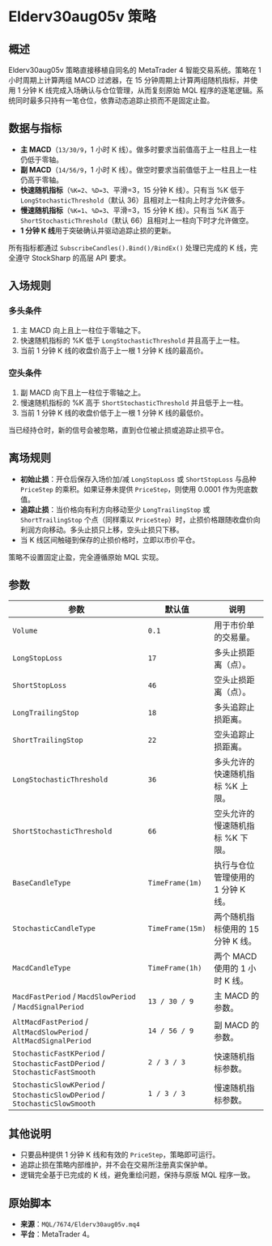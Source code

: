 # Elderv30aug05v 策略

## 概述
Elderv30aug05v 策略直接移植自同名的 MetaTrader 4 智能交易系统。策略在 1 小时周期上计算两组 MACD 过滤器，在 15 分钟周期上计算两组随机指标，并使用 1 分钟 K 线完成入场确认与仓位管理，从而复刻原始 MQL 程序的逐笔逻辑。系统同时最多只持有一笔仓位，依靠动态追踪止损而不是固定止盈。

## 数据与指标
- **主 MACD**（`13/30/9`，1 小时 K 线）。做多时要求当前值高于上一柱且上一柱仍低于零轴。
- **副 MACD**（`14/56/9`，1 小时 K 线）。做空时要求当前值低于上一柱且上一柱仍高于零轴。
- **快速随机指标**（`%K=2`、`%D=3`、平滑=3，15 分钟 K 线）。只有当 %K 低于 `LongStochasticThreshold`（默认 36）且相对上一柱向上时才允许做多。
- **慢速随机指标**（`%K=1`、`%D=3`、平滑=3，15 分钟 K 线）。只有当 %K 高于 `ShortStochasticThreshold`（默认 66）且相对上一柱向下时才允许做空。
- **1 分钟 K 线**用于突破确认并驱动追踪止损的更新。

所有指标都通过 `SubscribeCandles().Bind()/BindEx()` 处理已完成的 K 线，完全遵守 StockSharp 的高层 API 要求。

## 入场规则
### 多头条件
1. 主 MACD 向上且上一柱位于零轴之下。
2. 快速随机指标的 %K 低于 `LongStochasticThreshold` 并且高于上一柱。
3. 当前 1 分钟 K 线的收盘价高于上一根 1 分钟 K 线的最高价。

### 空头条件
1. 副 MACD 向下且上一柱位于零轴之上。
2. 慢速随机指标的 %K 高于 `ShortStochasticThreshold` 并且低于上一柱。
3. 当前 1 分钟 K 线的收盘价低于上一根 1 分钟 K 线的最低价。

当已经持仓时，新的信号会被忽略，直到仓位被止损或追踪止损平仓。

## 离场规则
- **初始止损**：开仓后保存入场价加/减 `LongStopLoss` 或 `ShortStopLoss` 与品种 `PriceStep` 的乘积。如果证券未提供 `PriceStep`，则使用 0.0001 作为兜底数值。
- **追踪止损**：当价格向有利方向移动至少 `LongTrailingStop` 或 `ShortTrailingStop` 个点（同样乘以 `PriceStep`）时，止损价格跟随收盘价向利润方向移动。多头止损只上移，空头止损只下移。
- 当 K 线区间触碰到保存的止损价格时，立即以市价平仓。

策略不设置固定止盈，完全遵循原始 MQL 实现。

## 参数
| 参数 | 默认值 | 说明 |
| --- | --- | --- |
| `Volume` | `0.1` | 用于市价单的交易量。 |
| `LongStopLoss` | `17` | 多头止损距离（点）。 |
| `ShortStopLoss` | `46` | 空头止损距离（点）。 |
| `LongTrailingStop` | `18` | 多头追踪止损距离。 |
| `ShortTrailingStop` | `22` | 空头追踪止损距离。 |
| `LongStochasticThreshold` | `36` | 多头允许的快速随机指标 %K 上限。 |
| `ShortStochasticThreshold` | `66` | 空头允许的慢速随机指标 %K 下限。 |
| `BaseCandleType` | `TimeFrame(1m)` | 执行与仓位管理使用的 1 分钟 K 线。 |
| `StochasticCandleType` | `TimeFrame(15m)` | 两个随机指标使用的 15 分钟 K 线。 |
| `MacdCandleType` | `TimeFrame(1h)` | 两个 MACD 使用的 1 小时 K 线。 |
| `MacdFastPeriod` / `MacdSlowPeriod` / `MacdSignalPeriod` | `13 / 30 / 9` | 主 MACD 的参数。 |
| `AltMacdFastPeriod` / `AltMacdSlowPeriod` / `AltMacdSignalPeriod` | `14 / 56 / 9` | 副 MACD 的参数。 |
| `StochasticFastKPeriod` / `StochasticFastDPeriod` / `StochasticFastSmooth` | `2 / 3 / 3` | 快速随机指标参数。 |
| `StochasticSlowKPeriod` / `StochasticSlowDPeriod` / `StochasticSlowSmooth` | `1 / 3 / 3` | 慢速随机指标参数。 |

## 其他说明
- 只要品种提供 1 分钟 K 线和有效的 `PriceStep`，策略即可运行。
- 追踪止损在策略内部维护，并不会在交易所注册真实保护单。
- 逻辑完全基于已完成的 K 线，避免重绘问题，保持与原版 MQL 程序一致。

## 原始脚本
- **来源**：`MQL/7674/Elderv30aug05v.mq4`
- **平台**：MetaTrader 4。
